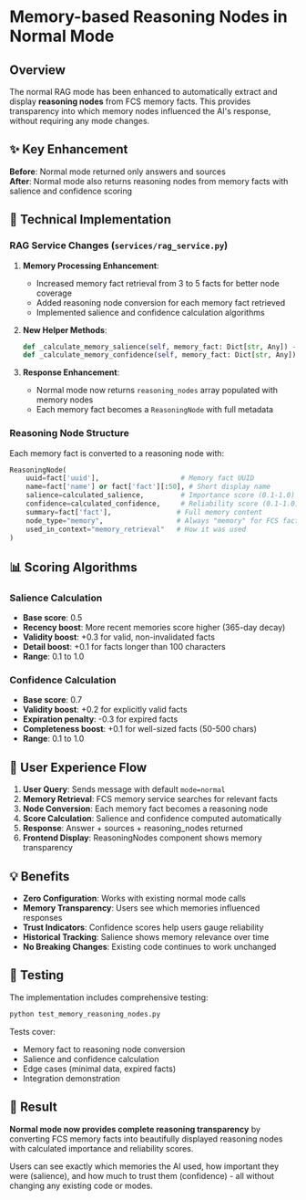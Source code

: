 # Memory-based Reasoning Nodes in Normal Mode

## Overview

The normal RAG mode has been enhanced to automatically extract and display **reasoning nodes** from FCS memory facts. This provides transparency into which memory nodes influenced the AI's response, without requiring any mode changes.

## ✨ Key Enhancement

**Before**: Normal mode returned only answers and sources  
**After**: Normal mode also returns reasoning nodes from memory facts with salience and confidence scoring

## 🔧 Technical Implementation

### RAG Service Changes (`services/rag_service.py`)

1. **Memory Processing Enhancement**:
   - Increased memory fact retrieval from 3 to 5 facts for better node coverage
   - Added reasoning node conversion for each memory fact retrieved
   - Implemented salience and confidence calculation algorithms

2. **New Helper Methods**:
   ```python
   def _calculate_memory_salience(self, memory_fact: Dict[str, Any]) -> float
   def _calculate_memory_confidence(self, memory_fact: Dict[str, Any]) -> float
   ```

3. **Response Enhancement**:
   - Normal mode now returns `reasoning_nodes` array populated with memory nodes
   - Each memory fact becomes a `ReasoningNode` with full metadata

### Reasoning Node Structure

Each memory fact is converted to a reasoning node with:

```python
ReasoningNode(
    uuid=fact['uuid'],                    # Memory fact UUID
    name=fact['name'] or fact['fact'][:50], # Short display name
    salience=calculated_salience,         # Importance score (0.1-1.0)
    confidence=calculated_confidence,     # Reliability score (0.1-1.0)
    summary=fact['fact'],                # Full memory content
    node_type="memory",                  # Always "memory" for FCS facts
    used_in_context="memory_retrieval"   # How it was used
)
```

## 📊 Scoring Algorithms

### Salience Calculation
- **Base score**: 0.5
- **Recency boost**: More recent memories score higher (365-day decay)
- **Validity boost**: +0.3 for valid, non-invalidated facts
- **Detail boost**: +0.1 for facts longer than 100 characters
- **Range**: 0.1 to 1.0

### Confidence Calculation  
- **Base score**: 0.7
- **Validity boost**: +0.2 for explicitly valid facts
- **Expiration penalty**: -0.3 for expired facts
- **Completeness boost**: +0.1 for well-sized facts (50-500 chars)
- **Range**: 0.1 to 1.0

## 🔄 User Experience Flow

1. **User Query**: Sends message with default `mode=normal`
2. **Memory Retrieval**: FCS memory service searches for relevant facts
3. **Node Conversion**: Each memory fact becomes a reasoning node
4. **Score Calculation**: Salience and confidence computed automatically
5. **Response**: Answer + sources + reasoning_nodes returned
6. **Frontend Display**: ReasoningNodes component shows memory transparency

## 💡 Benefits

- **Zero Configuration**: Works with existing normal mode calls
- **Memory Transparency**: Users see which memories influenced responses
- **Trust Indicators**: Confidence scores help users gauge reliability
- **Historical Tracking**: Salience shows memory relevance over time
- **No Breaking Changes**: Existing code continues to work unchanged

## 🧪 Testing

The implementation includes comprehensive testing:

```bash
python test_memory_reasoning_nodes.py
```

Tests cover:
- Memory fact to reasoning node conversion
- Salience and confidence calculation
- Edge cases (minimal data, expired facts)
- Integration demonstration

## 🎯 Result

**Normal mode now provides complete reasoning transparency** by converting FCS memory facts into beautifully displayed reasoning nodes with calculated importance and reliability scores.

Users can see exactly which memories the AI used, how important they were (salience), and how much to trust them (confidence) - all without changing any existing code or modes. 